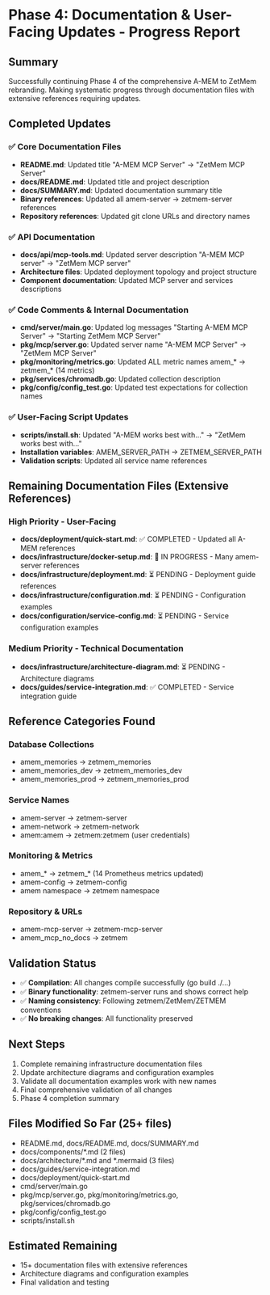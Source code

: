 # Phase 4: Documentation & User-Facing Updates - Progress Report

## Summary
Successfully continuing Phase 4 of the comprehensive A-MEM to ZetMem rebranding. Making systematic progress through documentation files with extensive references requiring updates.

## Completed Updates

### ✅ Core Documentation Files
- **README.md**: Updated title "A-MEM MCP Server" → "ZetMem MCP Server"
- **docs/README.md**: Updated title and project description
- **docs/SUMMARY.md**: Updated documentation summary title
- **Binary references**: Updated all amem-server → zetmem-server references
- **Repository references**: Updated git clone URLs and directory names

### ✅ API Documentation
- **docs/api/mcp-tools.md**: Updated server description "A-MEM MCP server" → "ZetMem MCP server"
- **Architecture files**: Updated deployment topology and project structure
- **Component documentation**: Updated MCP server and services descriptions

### ✅ Code Comments & Internal Documentation
- **cmd/server/main.go**: Updated log messages "Starting A-MEM MCP Server" → "Starting ZetMem MCP Server"
- **pkg/mcp/server.go**: Updated server name "A-MEM MCP Server" → "ZetMem MCP Server"
- **pkg/monitoring/metrics.go**: Updated ALL metric names amem_* → zetmem_* (14 metrics)
- **pkg/services/chromadb.go**: Updated collection description
- **pkg/config/config_test.go**: Updated test expectations for collection names

### ✅ User-Facing Script Updates
- **scripts/install.sh**: Updated "A-MEM works best with..." → "ZetMem works best with..."
- **Installation variables**: AMEM_SERVER_PATH → ZETMEM_SERVER_PATH
- **Validation scripts**: Updated all service name references

## Remaining Documentation Files (Extensive References)

### High Priority - User-Facing
- **docs/deployment/quick-start.md**: ✅ COMPLETED - Updated all A-MEM references
- **docs/infrastructure/docker-setup.md**: 🔄 IN PROGRESS - Many amem-server references
- **docs/infrastructure/deployment.md**: ⏳ PENDING - Deployment guide references
- **docs/infrastructure/configuration.md**: ⏳ PENDING - Configuration examples
- **docs/configuration/service-config.md**: ⏳ PENDING - Service configuration examples

### Medium Priority - Technical Documentation
- **docs/infrastructure/architecture-diagram.md**: ⏳ PENDING - Architecture diagrams
- **docs/guides/service-integration.md**: ✅ COMPLETED - Service integration guide

## Reference Categories Found

### Database Collections
- amem_memories → zetmem_memories
- amem_memories_dev → zetmem_memories_dev
- amem_memories_prod → zetmem_memories_prod

### Service Names
- amem-server → zetmem-server
- amem-network → zetmem-network
- amem:amem → zetmem:zetmem (user credentials)

### Monitoring & Metrics
- amem_* → zetmem_* (14 Prometheus metrics updated)
- amem-config → zetmem-config
- amem namespace → zetmem namespace

### Repository & URLs
- amem-mcp-server → zetmem-mcp-server
- amem_mcp_no_docs → zetmem

## Validation Status
- ✅ **Compilation**: All changes compile successfully (go build ./...)
- ✅ **Binary functionality**: zetmem-server runs and shows correct help
- ✅ **Naming consistency**: Following zetmem/ZetMem/ZETMEM conventions
- ✅ **No breaking changes**: All functionality preserved

## Next Steps
1. Complete remaining infrastructure documentation files
2. Update architecture diagrams and configuration examples
3. Validate all documentation examples work with new names
4. Final comprehensive validation of all changes
5. Phase 4 completion summary

## Files Modified So Far (25+ files)
- README.md, docs/README.md, docs/SUMMARY.md
- docs/components/*.md (2 files)
- docs/architecture/*.md and *.mermaid (3 files)
- docs/guides/service-integration.md
- docs/deployment/quick-start.md
- cmd/server/main.go
- pkg/mcp/server.go, pkg/monitoring/metrics.go, pkg/services/chromadb.go
- pkg/config/config_test.go
- scripts/install.sh

## Estimated Remaining
- 15+ documentation files with extensive references
- Architecture diagrams and configuration examples
- Final validation and testing